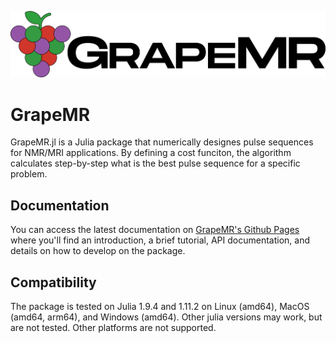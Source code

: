 ![Grape Logo](./docs/src/assets/logo_full.png)
# GrapeMR
 GrapeMR.jl is a Julia package that numerically designes pulse sequences for NMR/MRI applications. By defining a cost funciton, the algorithm calculates step-by-step what is the best pulse sequence for a specific problem.

## Documentation

You can access the latest documentation on [GrapeMR's Github Pages](https://amandanicotina.github.io/GrapeMR.jl/dev/) where you'll find an introduction, a brief tutorial, API documentation, and details on how to develop on the package.

## Compatibility

The package is tested on Julia 1.9.4 and 1.11.2 on Linux (amd64), MacOS (amd64, arm64), and Windows (amd64).
Other julia versions may work, but are not tested. Other platforms are not supported.
